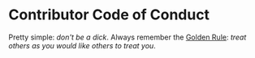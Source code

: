# Contributor Code of Conduct

Pretty simple: _don't be a dick_. Always remember the [Golden Rule](https://en.wikipedia.org/wiki/Golden_Rule): _treat others as you would like others to treat you_.
